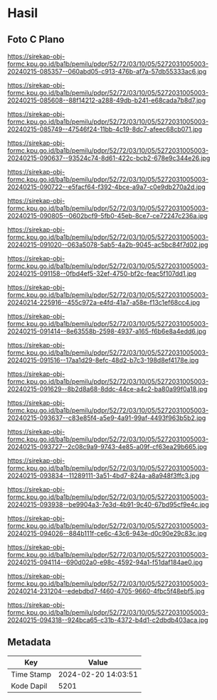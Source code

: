 # Hasil

## Foto C Plano

https://sirekap-obj-formc.kpu.go.id/ba1b/pemilu/pdpr/52/72/03/10/05/5272031005003-20240215-085357--060abd05-c913-476b-af7a-57db55333ac6.jpg

https://sirekap-obj-formc.kpu.go.id/ba1b/pemilu/pdpr/52/72/03/10/05/5272031005003-20240215-085608--88f14212-a288-49db-b241-e68cada7b8d7.jpg

https://sirekap-obj-formc.kpu.go.id/ba1b/pemilu/pdpr/52/72/03/10/05/5272031005003-20240215-085749--47546f24-11bb-4c19-8dc7-afeec68cb071.jpg

https://sirekap-obj-formc.kpu.go.id/ba1b/pemilu/pdpr/52/72/03/10/05/5272031005003-20240215-090637--93524c74-8d61-422c-bcb2-678e9c344e26.jpg

https://sirekap-obj-formc.kpu.go.id/ba1b/pemilu/pdpr/52/72/03/10/05/5272031005003-20240215-090722--e5facf64-f392-4bce-a9a7-c0e9db270a2d.jpg

https://sirekap-obj-formc.kpu.go.id/ba1b/pemilu/pdpr/52/72/03/10/05/5272031005003-20240215-090805--0602bcf9-5fb0-45eb-8ce7-ce72247c236a.jpg

https://sirekap-obj-formc.kpu.go.id/ba1b/pemilu/pdpr/52/72/03/10/05/5272031005003-20240215-091020--063a5078-5ab5-4a2b-9045-ac5bc84f7d02.jpg

https://sirekap-obj-formc.kpu.go.id/ba1b/pemilu/pdpr/52/72/03/10/05/5272031005003-20240215-091158--0fbd4ef5-32ef-4750-bf2c-feac5f107dd1.jpg

https://sirekap-obj-formc.kpu.go.id/ba1b/pemilu/pdpr/52/72/03/10/05/5272031005003-20240214-225916--455c972a-e4fd-41a7-a58e-f13c1ef68cc4.jpg

https://sirekap-obj-formc.kpu.go.id/ba1b/pemilu/pdpr/52/72/03/10/05/5272031005003-20240215-091414--8e63558b-2598-4937-a165-f6b6e8a4edd6.jpg

https://sirekap-obj-formc.kpu.go.id/ba1b/pemilu/pdpr/52/72/03/10/05/5272031005003-20240215-091516--17aa1d29-8efc-48d2-b7c3-198d8ef4178e.jpg

https://sirekap-obj-formc.kpu.go.id/ba1b/pemilu/pdpr/52/72/03/10/05/5272031005003-20240215-091629--8b2d8a68-8ddc-44ce-a4c2-ba80a99f0a18.jpg

https://sirekap-obj-formc.kpu.go.id/ba1b/pemilu/pdpr/52/72/03/10/05/5272031005003-20240215-093637--c83e85f4-a5e9-4a91-99af-4493f963b5b2.jpg

https://sirekap-obj-formc.kpu.go.id/ba1b/pemilu/pdpr/52/72/03/10/05/5272031005003-20240215-093727--2c08c9a9-9743-4e85-a09f-cf63ea29b665.jpg

https://sirekap-obj-formc.kpu.go.id/ba1b/pemilu/pdpr/52/72/03/10/05/5272031005003-20240215-093834--11289111-3a51-4bd7-824a-a8a948f3ffc3.jpg

https://sirekap-obj-formc.kpu.go.id/ba1b/pemilu/pdpr/52/72/03/10/05/5272031005003-20240215-093938--be9904a3-7e3d-4b91-9c40-67bd95cf9e4c.jpg

https://sirekap-obj-formc.kpu.go.id/ba1b/pemilu/pdpr/52/72/03/10/05/5272031005003-20240215-094026--884b111f-ce6c-43c6-943e-d0c90e29c83c.jpg

https://sirekap-obj-formc.kpu.go.id/ba1b/pemilu/pdpr/52/72/03/10/05/5272031005003-20240215-094114--690d02a0-e98c-4592-94a1-f51daf184ae0.jpg

https://sirekap-obj-formc.kpu.go.id/ba1b/pemilu/pdpr/52/72/03/10/05/5272031005003-20240214-231204--edebdbd7-f460-4705-9660-4fbc5f48ebf5.jpg

https://sirekap-obj-formc.kpu.go.id/ba1b/pemilu/pdpr/52/72/03/10/05/5272031005003-20240215-094318--924bca65-c31b-4372-b4d1-c2dbdb403aca.jpg


## Metadata

| Key        | Value               |
| ---------- | ------------------- |
| Time Stamp | 2024-02-20 14:03:51 |
| Kode Dapil | 5201                |



